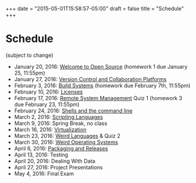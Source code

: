 +++
date = "2015-05-01T15:58:57-05:00"
draft = false
title = "Schedule"
+++

# Schedule

(subject to change)

* January 20, 2016: [Welcome to Open Source](/lectures/welcome/) (homework 1 due January 25, 11:55pm)
* January 27, 2016: [Version Control and Collaboration Platforms](/lectures/version_control/)
* February 3, 2016: [Build Systems](/lectures/build_systems/) (homework due February 7th, 11:55pm)
* February 10, 2016: [Licenses](/lectures/licenses/)
* February 17, 2016: [Remote System Management](/lectures/remote_systems/) Quiz 1 (homework 3 due February 23, 11:55pm)
* February 24, 2016: [Shells and the command line](/lectures/shells/)
* March 2, 2016: [Scripting Languages](/lectures/scripting/)
* March 9, 2016: Spring Break, no class
* March 16, 2016: [Virtualization](/lectures/virtualization)
* March 23, 2016: [Weird Languages](/lectures/weird_languages) & Quiz 2
* March 30, 2016: [Weird Operating Systems](/lectures/weird_operating_systems)
* April 6, 2016: [Packaging and Releases](/lectures/packaging)
* April 13, 2016: Testing
* April 20, 2016: Dealing With Data
* April 27, 2016: Project Presentations
* May 4, 2016: Final Exam

